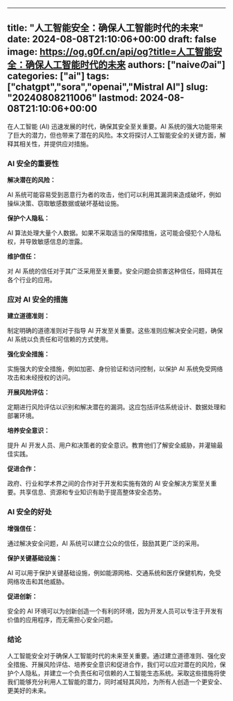 
---
title: "人工智能安全：确保人工智能时代的未来"
date: 2024-08-08T21:10:06+00:00
draft: false
image: https://og.g0f.cn/api/og?title=人工智能安全：确保人工智能时代的未来
authors: ["naiveのai"]
categories: ["ai"]
tags: ["chatgpt","sora","openai","Mistral AI"]
slug: "20240808211006"
lastmod: 2024-08-08T21:10:06+00:00
---
在人工智能 (AI) 迅速发展的时代，确保其安全至关重要。AI 系统的强大功能带来了巨大的潜力，但也带来了潜在的风险。本文将探讨人工智能安全的关键方面，解释其相关性，并提供应对措施。

### AI 安全的重要性

**解决潜在的风险：**

AI 系统可能容易受到恶意行为者的攻击，他们可以利用其漏洞来造成破坏，例如操纵决策、窃取敏感数据或破坏基础设施。

**保护个人隐私：**

AI 算法处理大量个人数据。如果不采取适当的保障措施，这可能会侵犯个人隐私权，并导致敏感信息的泄露。

**维护信任：**

对 AI 系统的信任对于其广泛采用至关重要。安全问题会损害这种信任，阻碍其在各个行业的应用。

### 应对 AI 安全的措施

**建立道德准则：**

制定明确的道德准则对于指导 AI 开发至关重要。这些准则应解决安全问题，确保 AI 系统以负责任和可信赖的方式使用。

**强化安全措施：**

实施强大的安全措施，例如加密、身份验证和访问控制，以保护 AI 系统免受网络攻击和未经授权的访问。

**开展风险评估：**

定期进行风险评估以识别和解决潜在的漏洞。这应包括评估系统设计、数据处理和部署环境。

**培养安全意识：**

提升 AI 开发人员、用户和决策者的安全意识。教育他们了解安全威胁，并灌输最佳实践。

**促进合作：**

政府、行业和学术界之间的合作对于开发和实施有效的 AI 安全解决方案至关重要。共享信息、资源和专业知识有助于提高整体安全态势。

### AI 安全的好处

**增强信任：**

通过解决安全问题，AI 系统可以建立公众的信任，鼓励其更广泛的采用。

**保护关键基础设施：**

AI 可以用于保护关键基础设施，例如能源网格、交通系统和医疗保健机构，免受网络攻击和其他威胁。

**促进创新：**

安全的 AI 环境可以为创新创造一个有利的环境，因为开发人员可以专注于开发有价值的应用程序，而无需担心安全问题。

### 结论

人工智能安全对于确保人工智能时代的未来至关重要。通过建立道德准则、强化安全措施、开展风险评估、培养安全意识和促进合作，我们可以应对潜在的风险，保护个人隐私，并建立一个负责任和可信赖的人工智能生态系统。采取这些措施将使我们能够充分利用人工智能的潜力，同时减轻其风险，为所有人创造一个更安全、更美好的未来。
